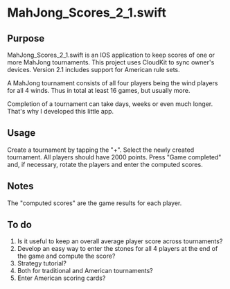 # MahJong_Scores_2_1.swift

## Purpose

MahJong_Scores_2_1.swift is an IOS application to keep scores of one or more MahJong tournaments.
This project uses CloudKit to sync owner's devices. Version 2.1 includes support for American rule sets.

A MahJong tournament consists of all four players being the wind players for all 4 winds. Thus in total at least 16 games, but usually more. 

Completion of a tournament can take days, weeks or even much longer. That's why I developed this little app.

## Usage

Create a tournament by tapping the "+". Select the newly created tournament. All players should have 2000 points. Press "Game completed" and, if necessary, rotate the players and enter the computed scores.

## Notes

The "computed scores" are the game results for each player.

## To do

1. Is it useful to keep an overall average player score across tournaments?
2. Develop an easy way to enter the stones for all 4 players at the end of the game and compute the score?
3. Strategy tutorial?
4. Both for traditional and American tournaments?
5. Enter American scoring cards?
